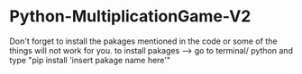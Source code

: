 # Python-MultiplicationGame-V2

Don't forget to install the pakages mentioned in the code or some of the things will not work for you.
to install pakages --> go to terminal/ python and type "pip install 'insert pakage name here'"

